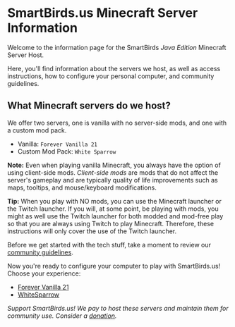 # SmartBirds.us Minecraft Server Information

Welcome to the information page for the SmartBirds *Java Edition* Minecraft Server Host.

Here, you'll find information about the servers we host, as well as access instructions, how to configure your personal computer, and community guidelines.

## What Minecraft servers do we host?

We offer two servers, one is vanilla with no server-side mods, and one with a custom mod pack.
- Vanilla: `Forever Vanilla 21`
- Custom Mod Pack: `White Sparrow`

**Note:** Even when playing vanilla Minecraft, you always have the option of using client-side mods. *Client-side mods* are mods that do not affect the server's gameplay and are typically quality of life improvements such as maps, tooltips, and mouse/keyboard modifications.

**Tip:** When you play with NO mods, you can use the Minecraft launcher or the Twitch launcher. If you will, at some point, be playing with mods, you might as well use the Twitch launcher for both modded and mod-free play so that you are always using Twitch to play Minecraft. Therefore, these instructions will only cover the use of the Twitch launcher.

Before we get started with the tech stuff, take a moment to review our [community guidelines](community-guidelines.md).

Now you're ready to configure your computer to play with SmartBirds.us!
Choose your experience:
- [Forever Vanilla 21](forever-vanilla-21.md)
- [WhiteSparrow](white-sparrow.md)


*Support SmartBirds.us! We pay to host these servers and maintain them for community use. Consider a [donation](https://paypal.me/wendikristine).*
